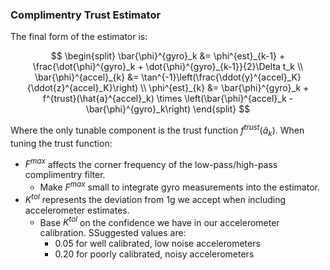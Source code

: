 ### Complimentry Trust Estimator

The final form of the estimator is:

$$
\begin{split}
    \bar{\phi}^{gyro}_k &= \phi^{est}_{k-1} + \frac{\dot{\phi}^{gyro}_k + \dot{\phi}^{gyro}_{k-1}}{2}\Delta t_k \\
    \bar{\phi}^{accel}_{k} &= \tan^{-1}\left(\frac{\ddot{y}^{accel}_K}{\ddot{z}^{accel}_K}\right) \\
    \phi^{est}_{k} &=  \bar{\phi}^{gyro}_k  + f^{trust}(\hat{a}^{accel}_k) \times \left(\bar{\phi}^{accel}_k - \bar{\phi}^{gyro}_k\right)
\end{split}
$$

Where the only tunable component is the trust function $f^{trust}(\hat{a}_k)$. When tuning the trust function:

* $F^{max}$ affects the corner frequency of the low-pass/high-pass complimentry filter.
  * Make $F^{max}$ small to integrate gyro measurements into the estimator.
* $K^{tol}$ represents the deviation from 1g we accept when including accelerometer estimates.
  * Base $K^{tol}$ on the confidence we have in our accelerometer calibration. SSuggested values are:
    * 0.05 for well calibrated, low noise accelerometers
    * 0.20 for poorly calibrated, noisy accelerometers

